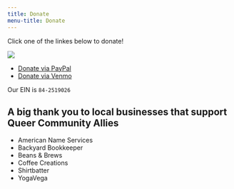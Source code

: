 ```yaml
---
title: Donate
menu-title: Donate
--- 
```


Click one of the linkes below to donate!

<a target="_blank" href="https://donorbox.org/queer-community-allies-donations"><img src="https://d1iczxrky3cnb2.cloudfront.net/button-medium-blue.png" /></a>
- [Donate via PayPal](/donate/paypal)
- [Donate via Venmo](/donate/venmo)


Our EIN is `84-2519026`


## A big thank you to local businesses that support Queer Community Allies

- American Name Services
- Backyard Bookkeeper
- Beans & Brews 
- Coffee Creations 
- Shirtbatter
- YogaVega

